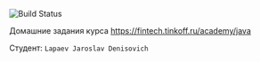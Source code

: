 ![Build Status](https://github.com/Fics3/java-course-2023/actions/workflows/build.yml/badge.svg)

Домашние задания курса https://fintech.tinkoff.ru/academy/java

Студент: `Lapaev Jaroslav Denisovich`
